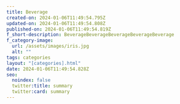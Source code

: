 ```yaml
---
title: Beverage
created-on: 2024-01-06T11:49:54.795Z
updated-on: 2024-01-06T11:49:54.808Z
published-on: 2024-01-06T11:49:54.819Z
f_short-description: BeverageBeverageBeverageBeverageBeverage
f_category-image:
  url: /assets/images/iris.jpg
  alt: ""
tags: categories
layout: "[categories].html"
date: 2024-01-06T11:49:54.828Z
seo:
  noindex: false
  twitter:title: summary
  twitter:card: summary
---
```

